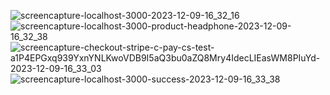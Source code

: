 ![screencapture-localhost-3000-2023-12-09-16_32_16](https://github.com/hamzarahmoun/ecommerce-sanity/assets/54839351/6f57af82-9048-4608-971a-04a348819e66)
![screencapture-localhost-3000-product-headphone-2023-12-09-16_32_38](https://github.com/hamzarahmoun/ecommerce-sanity/assets/54839351/2078acc2-16aa-4a72-940c-fd26188073df)
![screencapture-checkout-stripe-c-pay-cs-test-a1P4EPGxq939YxnYNLKwoVDB9I5aQ3bu0aZQ8Mry4IdecLIEasWM8PIuYd-2023-12-09-16_33_03](https://github.com/hamzarahmoun/ecommerce-sanity/assets/54839351/5b6d6d70-c866-4238-ad66-dfbfd4adf394)
![screencapture-localhost-3000-success-2023-12-09-16_33_38](https://github.com/hamzarahmoun/ecommerce-sanity/assets/54839351/22e1cb38-f8f4-41ca-8e93-3927ca06330a)
